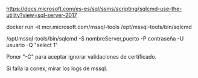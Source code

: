 https://docs.microsoft.com/es-es/sql/ssms/scripting/sqlcmd-use-the-utility?view=sql-server-2017

docker run -it mcr.microsoft.com/mssql-tools /opt/mssql-tools/bin/sqlcmd


/opt/mssql-tools/bin/sqlcmd -S nombreServer,puerto -P contraseña -U usuario -Q "select 1"

Poner "-C" para aceptar ignorar validaciones de certificado.


Si falla la conex, mirar los logs de mssql.
